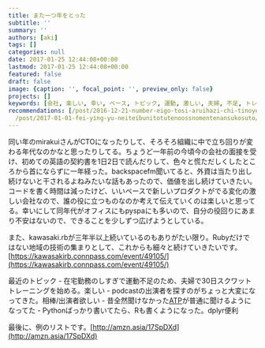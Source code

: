 ```yaml
---
title: また一つ年をとった
subtitle: ''
summary: ''
authors: [aki]
tags: []
categories: null
date: 2017-01-25 12:44:08+00:00
lastmod: 2017-01-25 12:44:08+00:00
featured: false
draft: false
image: {caption: '', focal_point: '', preview_only: false}
projects: []
keywords: [会社, 楽しい, 幸い, ペース, トピック, 運動, 激しい, 夫婦, 不足, トレーニング]
recommendations: [/post/2016-12-21-number-eigo-tosi-aruihazi-chi-tinoye-wu-wai-huo-dong-nosok-kefang/,
  /post/2017-01-01-fei-ying-yu-neiteibunitotutenoossnomentenansukosuto/, /post/2016-03-30-zhuan-zhi-simasita/]
---
```

同い年のmirakuiさんがCTOになったりして、そろそろ組織に中で立ち回りが変わる年代なのかなと思ったりしてる。ちょうど一年前の今頃今の会社の面接を受け、初めての英語の契約書を1日2日で読んだりして、色々と慌ただしくしたところから首にならずに一年経った。backspacefm聞いてると、外資は当たり出し続けないと干されるよねみたいな話もあったので、価値を出し続けていきたい。コードを書く時間は減ったけど、いいペースで新しいプロダクトがでる変化の激しい会社なので、誰の役に立つものなのか考えて伝えていくのは楽しいと思ってる。幸いにして同年代がオフィスにもpyspaにも多いので、自分の役回りにあまり不安はないので、できることを少しずつ広げようとしている。

また、kawasaki.rbが三年半以上続いているのもありがたい限り。Rubyだけではない地域の技術の集まりとして、これからも細々と続けていきたいです。[https://kawasakirb.connpass.com/event/49105/](https://kawasakirb.connpass.com/event/49105/)

最近のトピック - 在宅勤務のしすぎで運動不足のため、夫婦で30日スクワットトレーニングを始める。楽しい - podcastの出演者を探すのがちょっと大変になってきた。相棒/出演者欲しい - 昔全然聞けなかった[ATP](http://atp.fm/)が普通に聞けるようになってた - Pythonばっかり書いてたら、Rも書くようになった。dplyr便利

最後に、例のリストです。[http://amzn.asia/17SpDXd](http://amzn.asia/17SpDXd)



